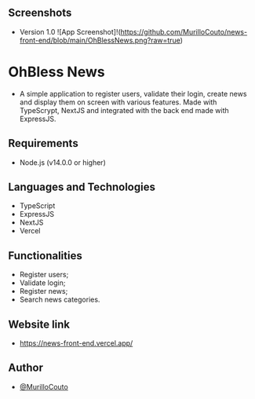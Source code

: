 
## Screenshots

- Version 1.0
![App Screenshot]!(https://github.com/MurilloCouto/news-front-end/blob/main/OhBlessNews.png?raw=true)


# OhBless News 

- A simple application to register users, validate their login, create news and display them on screen with various features. Made with TypeScrypt, NextJS and integrated with the back end made with ExpressJS.


## Requirements

- Node.js (v14.0.0 or higher)
  
## Languages ​​and Technologies

- TypeScript
- ExpressJS
- NextJS
- Vercel
  
## Functionalities

- Register users;
- Validate login;
- Register news;
- Search news categories.
  
## Website link 

- https://news-front-end.vercel.app/

## Author

- [@MurilloCouto](https://www.github.com/MurilloCouto)
